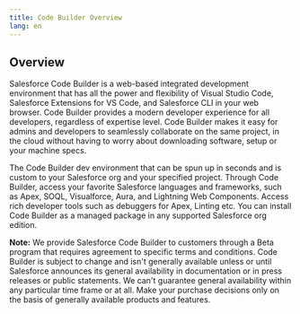 ```yaml
---
title: Code Builder Overview
lang: en
---
```


## Overview
Salesforce Code Builder is a web-based integrated development environment that has all the power and flexibility of Visual Studio Code, Salesforce Extensions for VS Code, and Salesforce CLI in your web browser. Code Builder provides a modern developer experience for all developers, regardless of expertise level. Code Builder makes it easy for admins and developers to seamlessly collaborate on the same project, in the cloud without having to worry about downloading software, setup or your machine specs.

The Code Builder dev environment that can be spun up in seconds and is custom to your Salesforce org and your specified project. Through Code Builder, access your favorite Salesforce languages and frameworks, such as Apex, SOQL, Visualforce, Aura, and Lightning Web Components. Access rich developer tools such as debuggers for Apex, Linting etc.
You can install Code Builder as a managed package in any supported Salesforce org edition.


**Note:** We provide Salesforce Code Builder to customers through a Beta program that requires agreement to specific terms and conditions. Code Builder is subject to change and isn't generally available unless or until Salesforce announces its general availability in documentation or in press releases or public statements. We can't guarantee general availability within any particular time frame or at all. Make your purchase decisions only on the basis of generally available products and features.